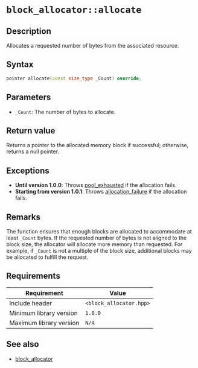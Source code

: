 # `block_allocator::allocate`

## Description

Allocates a requested number of bytes from the associated resource.

## Syntax

```cpp
pointer allocate(const size_type _Count) override;
```

## Parameters

- `_Count`: The number of bytes to allocate.

## Return value

Returns a pointer to the allocated memory block if successful; otherwise, returns a null pointer.

## Exceptions

- **Until version 1.0.0**: Throws [pool_exhausted](../exception/pool_exhausted.md) if the allocation fails.
- **Starting from version 1.0.1**: Throws [allocation_failure](../exception/allocation_failure.md) if the allocation fails.

## Remarks

The function ensures that enough blocks are allocated to accommodate at least `_Count` bytes. If the requested number of bytes is not 
aligned to the block size, the allocator will allocate more memory than requested. For example, if `_Count` is not a multiple of the block 
size, additional blocks may be allocated to fulfill the request.

## Requirements

| Requirement             | Value                   |
|-------------------------|-------------------------|
| Include header          | `<block_allocator.hpp>` |
| Minimum library version | `1.0.0`                 |
| Maximum library version | `N/A`                   |

## See also

- [block_allocator](block_allocator.md)